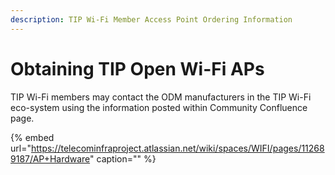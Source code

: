 ```yaml
---
description: TIP Wi-Fi Member Access Point Ordering Information
---
```


# Obtaining TIP Open Wi-Fi APs

TIP Wi-Fi members may contact the ODM manufacturers in the TIP Wi-Fi eco-system using the information posted within Community Confluence page.

{% embed url="https://telecominfraproject.atlassian.net/wiki/spaces/WIFI/pages/112689187/AP+Hardware" caption="" %}


